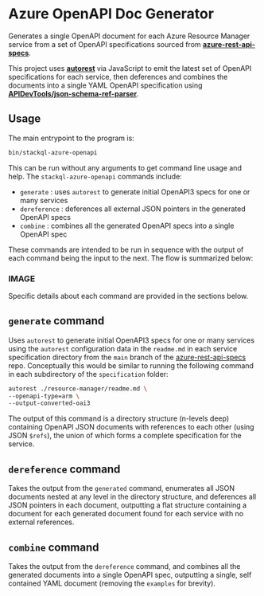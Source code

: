 # Azure OpenAPI Doc Generator

Generates a single OpenAPI document for each Azure Resource Manager service from a set of OpenAPI specifications sourced from [__azure-rest-api-specs__](https://github.com/Azure/azure-rest-api-specs).  

This project uses [__autorest__](https://github.com/Azure/autorest) via JavaScript to emit the latest set of OpenAPI specifications for each service,  then deferences and combines the documents into a single YAML OpenAPI specification using [__APIDevTools/json-schema-ref-parser__](https://github.com/APIDevTools/json-schema-ref-parser).  

## Usage

The main entrypoint to the program is:

```bash
bin/stackql-azure-openapi
```

This can be run without any arguments to get command line usage and help.  The `stackql-azure-openapi` commands include:

- `generate` : uses `autorest` to generate initial OpenAPI3 specs for one or many services
- `dereference` : deferences all external JSON pointers in the generated OpenAPI specs
- `combine` : combines all the generated OpenAPI specs into a single OpenAPI spec

These commands are intended to be run in sequence with the output of each command being the input to the next.  The flow is summarized below:  

### IMAGE

Specific details about each command are provided in the sections below.  

## `generate` command

Uses `autorest` to generate initial OpenAPI3 specs for one or many services using the `autorest` configuration data in the `readme.md` in each service specification directory from the `main` branch of the [azure-rest-api-specs](https://github.com/Azure/azure-rest-api-specs) repo.  Conceptually this would be similar to running the following command in each subdirectory of the `specification` folder:      

```bash
autorest ./resource-manager/readme.md \
--openapi-type=arm \
--output-converted-oai3
```

The output of this command is a directory structure (n-levels deep) containing OpenAPI JSON documents with references to each other (using JSON `$refs`), the union of which forms a complete specification for the service.  


## `dereference` command

Takes the output from the `generated` command, enumerates all JSON documents nested at any level in the directory structure, and deferences all JSON pointers in each document, outputting a flat structure containing a document for each generated document found for each service with no external references.  

## `combine` command

Takes the output from the `dereference` command, and combines all the generated documents into a single OpenAPI spec, outputting a single, self contained YAML document (removing the `examples` for brevity).  